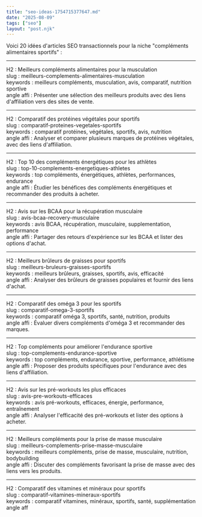 ```yaml
---
title: "seo-ideas-1754715377647.md"
date: "2025-08-09"
tags: ["seo"]
layout: "post.njk"
---
```


Voici 20 idées d'articles SEO transactionnels pour la niche "compléments alimentaires sportifs" :

---

H2 : Meilleurs compléments alimentaires pour la musculation  
slug : meilleurs-complements-alimentaires-musculation  
keywords : meilleurs compléments, musculation, avis, comparatif, nutrition sportive  
angle affi : Présenter une sélection des meilleurs produits avec des liens d'affiliation vers des sites de vente.

---

H2 : Comparatif des protéines végétales pour sportifs  
slug : comparatif-proteines-vegetales-sportifs  
keywords : comparatif protéines, végétales, sportifs, avis, nutrition  
angle affi : Analyser et comparer plusieurs marques de protéines végétales, avec des liens d'affiliation.

---

H2 : Top 10 des compléments énergétiques pour les athlètes  
slug : top-10-complements-energetiques-athletes  
keywords : top compléments, énergétiques, athlètes, performances, endurance  
angle affi : Étudier les bénéfices des compléments énergétiques et recommander des produits à acheter.

---

H2 : Avis sur les BCAA pour la récupération musculaire  
slug : avis-bcaa-recovery-musculaire  
keywords : avis BCAA, récupération, musculaire, supplementation, performance  
angle affi : Partager des retours d'expérience sur les BCAA et lister des options d'achat.

---

H2 : Meilleurs brûleurs de graisses pour sportifs  
slug : meilleurs-bruleurs-graisses-sportifs  
keywords : meilleurs brûleurs, graisses, sportifs, avis, efficacité  
angle affi : Analyser des brûleurs de graisses populaires et fournir des liens d'achat.

---

H2 : Comparatif des oméga 3 pour les sportifs  
slug : comparatif-omega-3-sportifs  
keywords : comparatif oméga 3, sportifs, santé, nutrition, produits  
angle affi : Évaluer divers compléments d'oméga 3 et recommander des marques.

---

H2 : Top compléments pour améliorer l'endurance sportive  
slug : top-complements-endurance-sportive  
keywords : top compléments, endurance, sportive, performance, athlétisme  
angle affi : Proposer des produits spécifiques pour l'endurance avec des liens d'affiliation.

---

H2 : Avis sur les pré-workouts les plus efficaces  
slug : avis-pre-workouts-efficaces  
keywords : avis pré-workouts, efficaces, énergie, performance, entraînement  
angle affi : Analyser l'efficacité des pré-workouts et lister des options à acheter.

---

H2 : Meilleurs compléments pour la prise de masse musculaire  
slug : meilleurs-complements-prise-masse-musculaire  
keywords : meilleurs compléments, prise de masse, musculaire, nutrition, bodybuilding  
angle affi : Discuter des compléments favorisant la prise de masse avec des liens vers les produits.

---

H2 : Comparatif des vitamines et minéraux pour sportifs  
slug : comparatif-vitamines-mineraux-sportifs  
keywords : comparatif vitamines, minéraux, sportifs, santé, supplémentation  
angle aff